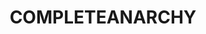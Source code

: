 ---
title: COMPLETEANARCHY
crosslinks:
- TOTALCOMMUNALISM
- FULLCOMMUNISM
- livven
- Anarchism
- Ultraleft
- socialism
- Anarcho_Capitalism
- shitleftistssay
- EnoughBrocialistSpam
- xkcd
- The_Donald
- ANI_COMMUNISM
- Anarchy101
- autotldr
- ChapoTrapHouse
- Drama
- FULLDISCOURSE
- COMPLETEANIMEARCHY
- pics
- seddit
---